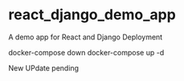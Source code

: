 # react_django_demo_app
A demo app for React and Django Deployment

docker-compose down
docker-compose up -d

New UPdate pending

